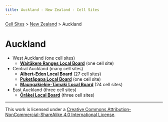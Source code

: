 ```yaml
---
title: Auckland - New Zealand - Cell Sites
---
```


[Cell Sites](../../) > [New Zealand](../) > Auckland

# Auckland

* West Auckland (one cell sites)
  * **[Waitākere Ranges Local Board](waitākere-ranges)** (one cell site)
* Central Auckland (many cell sites)
  * **[Albert-Eden Local Board](albert-eden)** (27 cell sites)
  * **[Puketāpapa Local Board](puketāpapa)** (one cell site)
  * **[Maungakiekie-Tāmaki Local Board](maungakiekie-tāmaki)** (24 cell sites)
* East Auckland (three cell sites)
  * **[Ōrākei Local Board](ōrākei)** (three cell sites)

---

This work is licensed under a [Creative Commons Attribution-NonCommercial-ShareAlike 4.0 International License](http://creativecommons.org/licenses/by-nc-sa/4.0/).
